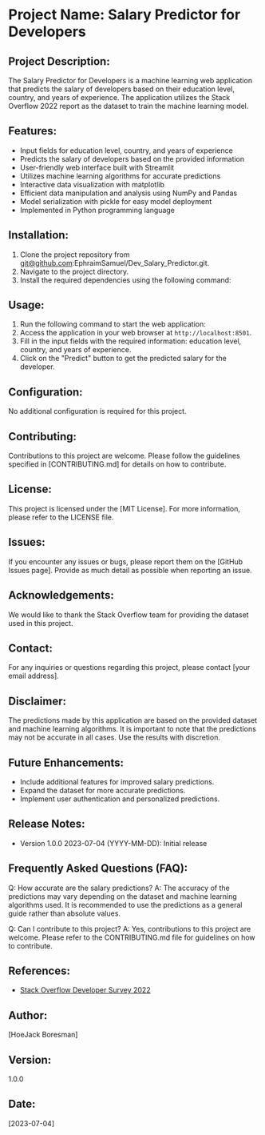 # Project Name: Salary Predictor for Developers

## Project Description:
The Salary Predictor for Developers is a machine learning web application that predicts the salary of developers based on their education level, country, and years of experience. The application utilizes the Stack Overflow 2022 report as the dataset to train the machine learning model.

## Features:
- Input fields for education level, country, and years of experience
- Predicts the salary of developers based on the provided information
- User-friendly web interface built with Streamlit
- Utilizes machine learning algorithms for accurate predictions
- Interactive data visualization with matplotlib
- Efficient data manipulation and analysis using NumPy and Pandas
- Model serialization with pickle for easy model deployment
- Implemented in Python programming language

## Installation:
1. Clone the project repository from git@github.com:EphraimSamuel/Dev_Salary_Predictor.git.
2. Navigate to the project directory.
3. Install the required dependencies using the following command:


## Usage:
1. Run the following command to start the web application:
2. Access the application in your web browser at `http://localhost:8501`.
3. Fill in the input fields with the required information: education level, country, and years of experience.
4. Click on the "Predict" button to get the predicted salary for the developer.

## Configuration:
No additional configuration is required for this project.

## Contributing:
Contributions to this project are welcome. Please follow the guidelines specified in [CONTRIBUTING.md] for details on how to contribute.

## License:
This project is licensed under the [MIT License]. For more information, please refer to the LICENSE file.

## Issues:
If you encounter any issues or bugs, please report them on the [GitHub Issues page]. Provide as much detail as possible when reporting an issue.

## Acknowledgements:
We would like to thank the Stack Overflow team for providing the dataset used in this project.

## Contact:
For any inquiries or questions regarding this project, please contact [your email address].

## Disclaimer:
The predictions made by this application are based on the provided dataset and machine learning algorithms. It is important to note that the predictions may not be accurate in all cases. Use the results with discretion.

## Future Enhancements:
- Include additional features for improved salary predictions.
- Expand the dataset for more accurate predictions.
- Implement user authentication and personalized predictions.

## Release Notes:
- Version 1.0.0 2023-07-04 (YYYY-MM-DD): Initial release

## Frequently Asked Questions (FAQ):
Q: How accurate are the salary predictions?
A: The accuracy of the predictions may vary depending on the dataset and machine learning algorithms used. It is recommended to use the predictions as a general guide rather than absolute values.

Q: Can I contribute to this project?
A: Yes, contributions to this project are welcome. Please refer to the CONTRIBUTING.md file for guidelines on how to contribute.

## References:
- [Stack Overflow Developer Survey 2022](https://insights.stackoverflow.com/survey)

## Author:
[HoeJack Boresman]

## Version:
1.0.0

## Date:
[2023-07-04]
